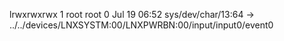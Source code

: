 lrwxrwxrwx 1 root root 0 Jul 19 06:52 sys/dev/char/13:64 -> ../../devices/LNXSYSTM:00/LNXPWRBN:00/input/input0/event0
